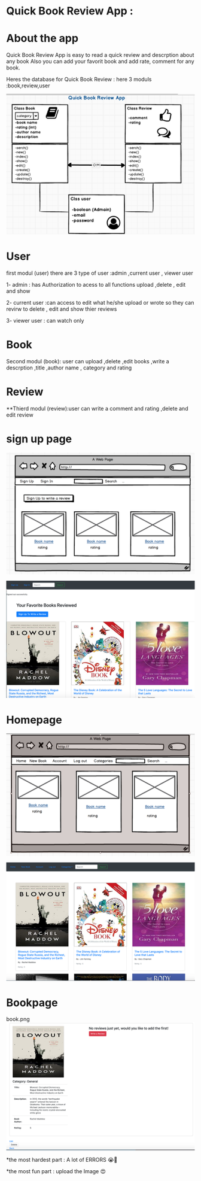 # Quick Book Review App :

# About the app
Quick Book Review App is easy to read a quick review and descrption about any book Also you can add your favorit book and add rate, comment for any book.


Heres the database for Quick Book Review :
here 3 moduls :book,review,user


![image](first.png)

# User
first modul (user) there are 3 type of user :admin ,current user , viewer user

1- admin : has Authorization to acess to all functions upload ,delete , edit and show

2- current user :can access to edit what he/she upload or wrote so they can revirw to delete , edit and show thier reviews 

3- viewer user : can watch only

# Book
Second modul (book): user can upload ,delete ,edit books ,write a descrption ,title ,author name , category and rating

# Review
**Thierd modul (review):user can write a comment and rating ,delete and edit review

 


# sign up page 
![image](sign.png)

![image](firstpag.png)

# Homepage

![image](home.png)

![image](hoome.png)



# Bookpage
book.png
![image](book.png)




*the most hardest part : A lot of ERRORS 😭🤕 

*the most fun part : upload the Image 😍

